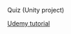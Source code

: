 Quiz (Unity project)

[Udemy tutorial](https://www.udemy.com/course/unitycourse/learn/lecture/28702364#overview)